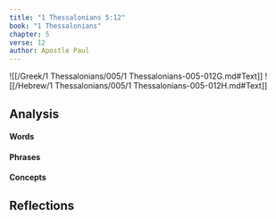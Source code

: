 ```yaml
---
title: "1 Thessalonians 5:12"
book: "1 Thessalonians"
chapter: 5
verse: 12
author: Apostle Paul
---
```

![[/Greek/1 Thessalonians/005/1 Thessalonians-005-012G.md#Text]]
![[/Hebrew/1 Thessalonians/005/1 Thessalonians-005-012H.md#Text]]

## Analysis

#### Words

#### Phrases

#### Concepts

## Reflections
